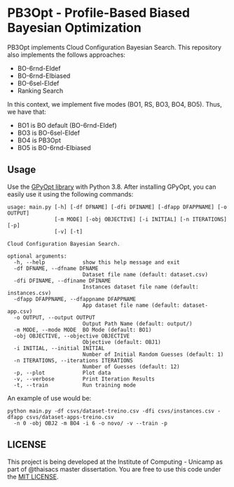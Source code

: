 # PB3Opt - Profile-Based Biased Bayesian Optimization

PB3Opt implements Cloud Configuration Bayesian Search. This repository also implements the follows approaches:

* BO-6rnd-EIdef
* BO-6rnd-EIbiased
* BO-6sel-EIdef
* Ranking Search

In this context, we implement five modes (BO1, RS, BO3, BO4, BO5). Thus, we have that:

* BO1 is BO default (BO-6rnd-EIdef)
* BO3 is BO-6sel-EIdef
* BO4 is PB3Opt
* BO5 is BO-6rnd-EIbiased

## Usage

Use the [GPyOpt library](https://github.com/lmcad-unicamp/GPyOpt) with Python 3.8. After installing GPyOpt, you can easily use it using the following commands:

```
usage: main.py [-h] [-df DFNAME] [-dfi DFINAME] [-dfapp DFAPPNAME] [-o OUTPUT]
               [-m MODE] [-obj OBJECTIVE] [-i INITIAL] [-n ITERATIONS] [-p]
               [-v] [-t]

Cloud Configuration Bayesian Search.

optional arguments:
  -h, --help            show this help message and exit
  -df DFNAME, --dfname DFNAME
                        Dataset file name (default: dataset.csv)
  -dfi DFINAME, --dfiname DFINAME
                        Instances dataset file name (default: instances.csv)
  -dfapp DFAPPNAME, --dfappname DFAPPNAME
                        App dataset file name (default: dataset-app.csv)
  -o OUTPUT, --output OUTPUT
                        Output Path Name (default: output/)
  -m MODE, --mode MODE  BO Mode (default: BO1)
  -obj OBJECTIVE, --objective OBJECTIVE
                        Objective (default: OBJ1)
  -i INITIAL, --initial INITIAL
                        Number of Initial Random Guesses (default: 1)
  -n ITERATIONS, --iterations ITERATIONS
                        Number of Guesses (default: 12)
  -p, --plot            Plot data
  -v, --verbose         Print Iteration Results
  -t, --train           Run training mode
```

An example of use would be:

```
python main.py -df csvs/dataset-treino.csv -dfi csvs/instances.csv -dfapp csvs/dataset-apps-treino.csv 
  -n 0 -obj OBJ2 -m BO4 -i 6 -o novo/ -v --train -p
```

## LICENSE

This project is being developed at the Institute of Computing - Unicamp as part of @thaisacs master dissertation.
You are free to use this code under the [MIT LICENSE](https://choosealicense.com/licenses/mit/).
